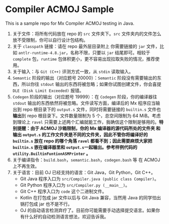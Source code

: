 # Compiler ACMOJ Sample

This is a sample repo for Mx Compiler ACMOJ testing in Java.

1. 关于文件：将所有代码放在 repo 的 ``src`` 文件夹下。``src`` 文件夹内的文件怎么放不受限制，你可以自行设计包结构。
2. 关于 ``classpath`` 链接：请在 repo 最外层目录附上 你需要链接的 ``jar`` 文件，比如 ``antlr-runtime-4.8.jar``，名称不限，只要以 ``jar`` 结尾即可。相较于 ``complete`` 包，``runtime`` 包体积更小，更不容易出现拉取失败的情况，推荐使用。
3. 关于输入：与 ``Git (C++)`` 评测方式一致，从 ``stdin`` 读取输入。
4. ``Semantic`` 阶段的输出（对应题号 20000）：``Semantic`` 阶段没有需要输出的东西，所以你往 ``stdout`` 输出的东西将被忽略；如果你试图创建文件，你会喜提 ``DLE (Disk Limit Exceeded)`` 报错。
5. ``Codegen`` 阶段的输出（对应题号 19999）：在 ``Codegen`` 阶段，你的编译器往 ``stdout`` 输出的东西依然将被忽略。文件读写方面，编译后的 Mx 程序应当输出到 repo 根目录下的 `output.s` 文件，同时将需要链接的 `builtin.s` 文件也**输出**到 repo 根目录下。文件数量限制为 5 个，总空间限制为 64 MiB。考虑到理论上 ``ravel`` 只需要上述两个汇编就能工作，我确信这个限制是够用的。**特别提醒：由于 ACMOJ 沙箱限制，你的 Mx 编译器的源代码所处的文件夹 和 输出 ``output.s`` 的工作文件夹是不同的文件夹，因此不管你将编译好的``builtin.s`` 放在 repo 的哪个角落 ``ravel`` 都看不到；因此需要麻烦大家把``builtin.s`` 嵌在编译器里和 ``output.s``一起输出。参考样例代码的 ``utility.BuiltinFuntionASMPrinter`` 。**
6. 关于编译指令：``build.bash``，``semantic.bash``，``codegen.bash`` 等 在 ACMOJ 上不再生效。
7. 关于语言：目前 OJ 已经支持的语言：Git Java，Git Python，Git C++。
   - Git Java 程序入口为 ``src/Compiler.java (public class Compiler)``。
   - Git Python 程序入口为 ``src/Compiler.py (__main__)``。
   - Git C++ 程序入口为 ``code`` 这个二进制文件。
   - Kotlin 在打包成 jar 文件以后与 Git Java 兼容，当然用 Java 的同学怕出锅打包成 jar 也不是不行。
   - OJ 的自动语言检测弃疗了。目前你可能需要手动选择提交语言。如果你有什么好的自动检测语言想法，欢迎告诉我。

